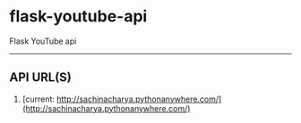 # flask-youtube-api
Flask YouTube api
_____________________________________________________________________________
## API URL(S)
1. [current: http://sachinacharya.pythonanywhere.com/](http://sachinacharya.pythonanywhere.com/)
